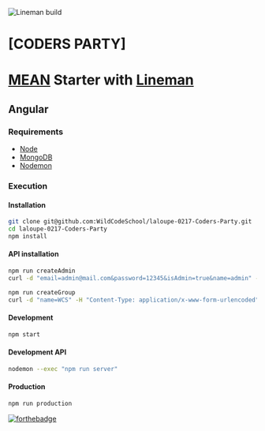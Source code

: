 ![Lineman build](https://travis-ci.org/JbPasquier/mean-lineman.svg?branch=master)

# [CODERS PARTY]

# [MEAN](http://mean.io/) Starter with [Lineman](http://linemanjs.com/)

## Angular

### Requirements

-   [Node](https://doc.ubuntu-fr.org/nodejs#depuis_un_ppa)
-   [MongoDB](https://doc.ubuntu-fr.org/mongodb#installation)
-   [Nodemon](http://nodemon.io/)

### Execution

#### Installation

```bash
git clone git@github.com:WildCodeSchool/laloupe-0217-Coders-Party.git
cd laloupe-0217-Coders-Party
npm install
```

#### API installation

```bash
npm run createAdmin
curl -d "email=admin@mail.com&password=12345&isAdmin=true&name=admin" -H "Content-Type: application/x-www-form-urlencoded" -X POST http://localhost:3000/
```
```bash
npm run createGroup
curl -d "name=WCS" -H "Content-Type: application/x-www-form-urlencoded" -X POST http://localhost:3000/
```

#### Development

```bash
npm start
```

#### Development API

```bash
nodemon --exec "npm run server"
```

#### Production

```bash
npm run production
```

[![forthebadge](http://forthebadge.com/images/badges/built-with-love.svg)](http://forthebadge.com)
